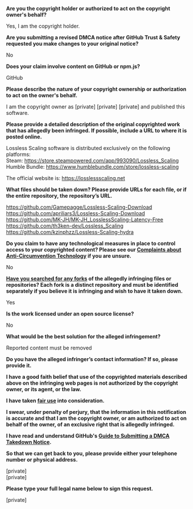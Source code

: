 **Are you the copyright holder or authorized to act on the copyright owner's behalf?**

Yes, I am the copyright holder.

**Are you submitting a revised DMCA notice after GitHub Trust & Safety requested you make changes to your original notice?**

No

**Does your claim involve content on GitHub or npm.js?**

GitHub

**Please describe the nature of your copyright ownership or authorization to act on the owner's behalf.**

I am the copyright owner as [private] [private] [private] and published this software.

**Please provide a detailed description of the original copyrighted work that has allegedly been infringed. If possible, include a URL to where it is posted online.**

Lossless Scaling software is distributed exclusively on the following platforms:  
Steam: https://store.steampowered.com/app/993090/Lossless_Scaling  
Humble Bundle: https://www.humblebundle.com/store/lossless-scaling

The official website is: https://losslessscaling.net

**What files should be taken down? Please provide URLs for each file, or if the entire repository, the repository’s URL.**

https://github.com/Gamepagge/Lossless-Scaling-Download  
https://github.com/apriliars3/Lossless-Scaling-Download  
https://github.com/MK-JH/MK-JH_LosslessScaling-Latency-Free  
https://github.com/th3ken-dev/Lossless_Scaling  
https://github.com/kzinphzz/Lossless-Scaling-hydra

**Do you claim to have any technological measures in place to control access to your copyrighted content? Please see our <a href="https://docs.github.com/articles/guide-to-submitting-a-dmca-takedown-notice#complaints-about-anti-circumvention-technology">Complaints about Anti-Circumvention Technology</a> if you are unsure.**

No

**<a href="https://docs.github.com/articles/dmca-takedown-policy#b-what-about-forks-or-whats-a-fork">Have you searched for any forks</a> of the allegedly infringing files or repositories? Each fork is a distinct repository and must be identified separately if you believe it is infringing and wish to have it taken down.**

Yes

**Is the work licensed under an open source license?**

No

**What would be the best solution for the alleged infringement?**

Reported content must be removed

**Do you have the alleged infringer’s contact information? If so, please provide it.**

**I have a good faith belief that use of the copyrighted materials described above on the infringing web pages is not authorized by the copyright owner, or its agent, or the law.**

**I have taken <a href="https://www.lumendatabase.org/topics/22">fair use</a> into consideration.**

**I swear, under penalty of perjury, that the information in this notification is accurate and that I am the copyright owner, or am authorized to act on behalf of the owner, of an exclusive right that is allegedly infringed.**

**I have read and understand GitHub's <a href="https://docs.github.com/articles/guide-to-submitting-a-dmca-takedown-notice/">Guide to Submitting a DMCA Takedown Notice</a>.**

**So that we can get back to you, please provide either your telephone number or physical address.**

[private]  
[private]  

**Please type your full legal name below to sign this request.**

[private]  
